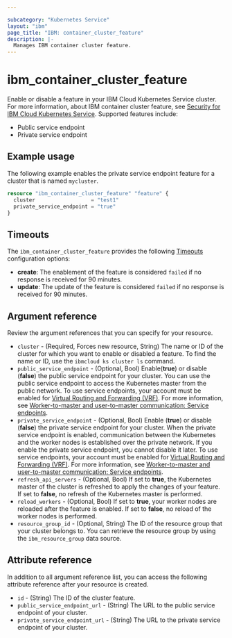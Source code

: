 ```yaml
---

subcategory: "Kubernetes Service"
layout: "ibm"
page_title: "IBM: container_cluster_feature"
description: |-
  Manages IBM container cluster feature.
---
```


# ibm_container_cluster_feature

Enable or disable a feature in your IBM Cloud Kubernetes Service cluster. For more information, about IBM container cluster feature, see [Security for IBM Cloud Kubernetes Service](https://cloud.ibm.com/docs/containers?topic=containers-security). Supported features include: 
- Public service endpoint
- Private service endpoint

## Example usage
The following example enables the private service endpoint feature for a cluster that is named `mycluster`.

```terraform
resource "ibm_container_cluster_feature" "feature" {
  cluster                  = "test1"
  private_service_endpoint = "true"
}

```

## Timeouts

The `ibm_container_cluster_feature` provides the following [Timeouts](https://www.terraform.io/docs/configuration/resources.html#timeouts) configuration options:

- **create**: The enablement of the feature is considered `failed` if no response is received for 90 minutes.
- **update**: The update of the feature is considered `failed` if no response is received for 90 minutes. 


## Argument reference
Review the argument references that you can specify for your resource. 
 
- `cluster` - (Required, Forces new resource, String) The name or ID of the cluster for which you want to enable or disabled a feature. To find the name or ID, use the `ibmcloud ks cluster ls` command.
- `public_service_endpoint` - (Optional, Bool) Enable(**true**) or disable (**false**) the public service endpoint for your cluster. You can use the public service endpoint to access the Kubernetes master from the public network. To use service endpoints, your account must be enabled for [Virtual Routing and Forwarding (VRF)](https://cloud.ibm.com/docs/account?topic=account-vrf-service-endpoint#vrf). For more information, see [Worker-to-master and user-to-master communication: Service endpoints](https://cloud.ibm.com/docs/containers?topic=containers-plan_clusters#workeruser-master).
- `private_service_endpoint` - (Optional, Bool) Enable (**true**) or disable (**false**) the private service endpoint for your cluster. When the private service endpoint is enabled, communication between the Kubernetes and the worker nodes is established over the private network. If you enable the private service endpoint, you cannot disable it later. To use service endpoints, your account must be enabled for [Virtual Routing and Forwarding (VRF)](https://cloud.ibm.com/docs/account?topic=account-vrf-service-endpoint#vrf). For more information, see [Worker-to-master and user-to-master communication: Service endpoints](https://cloud.ibm.com/docs/containers?topic=containers-plan_clusters#workeruser-master).
- `refresh_api_servers` - (Optional, Bool) If set to **true**, the Kubernetes master of the cluster is refreshed to apply the changes of your feature. If set to **false**, no refresh of the Kubernetes master is performed.
- `reload_workers` -  (Optional, Bool) If set to **true**, your worker nodes are reloaded after the feature is enabled. If set to **false**, no reload of the worker nodes is performed.
- `resource_group_id` - (Optional, String) The ID of the resource group that your cluster belongs to. You can retrieve the resource group by using the `ibm_resource_group` data source.

## Attribute reference
In addition to all argument reference list, you can access the following attribute reference after your resource is created.

- `id` - (String) The ID of the cluster feature. 
- `public_service_endpoint_url` - (String) The URL to the public service endpoint of your cluster. 
- `private_service_endpoint_url` - (String) The URL to the private service endpoint of your cluster. 
